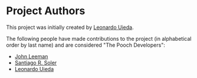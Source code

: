 # Project Authors

This project was initially created by [Leonardo Uieda](http://www.leouieda.com/).

The following people have made contributions to the project (in alphabetical order by
last name) and are considered "The Pooch Developers":

* [John Leeman](https://github.com/jrleeman)
* [Santiago R. Soler](https://github.com/santisoler)
* [Leonardo Uieda](http://www.leouieda.com/)
